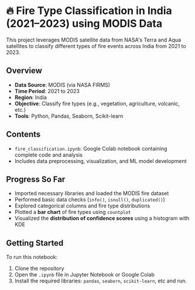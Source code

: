 # 🔥 Fire Type Classification in India (2021–2023) using MODIS Data

This project leverages MODIS satellite data from NASA's Terra and Aqua satellites to classify different types of fire events across India from 2021 to 2023.

##  Overview

* **Data Source**: MODIS (via NASA FIRMS)
* **Time Period**: 2021 to 2023
* **Region**: India
* **Objective**: Classify fire types (e.g., vegetation, agriculture, volcanic, etc.)
* **Tools**: Python, Pandas, Seaborn, Scikit-learn

##  Contents

* `fire_classification.ipynb`: Google Colab notebook containing complete code and analysis
* Includes data preprocessing, visualization, and ML model development

##  Progress So Far

* Imported necessary libraries and loaded the MODIS fire dataset
* Performed basic data checks (`info()`, `isnull()`, `duplicated()`)
* Explored categorical columns and fire type distributions
* Plotted a **bar chart** of fire types using `countplot`
* Visualized the **distribution of confidence scores** using a histogram with KDE

##  Getting Started

To run this notebook:

1. Clone the repository
2. Open the `.ipynb` file in Jupyter Notebook or Google Colab
3. Install the required libraries: `pandas`, `seaborn`, `scikit-learn`, etc and run.
